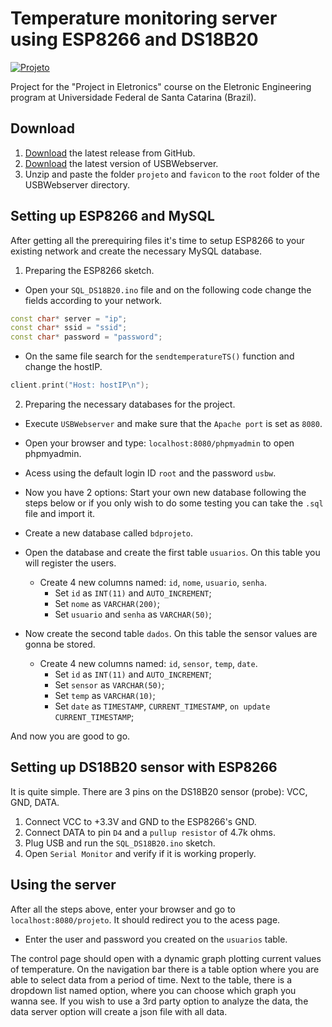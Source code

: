 # Temperature monitoring server using ESP8266 and DS18B20

[![Projeto](http://imgur.com/iJQGA2Q.png)](https://youtu.be/PxDbLtU5sy8 "Projeto")

Project for the "Project in Eletronics" course on the Eletronic Engineering program at Universidade Federal de Santa Catarina (Brazil).

## Download

1. [Download](https://github.com/kobarion/temperature-monitoring-server/releases) the latest release from GitHub.
2. [Download](http://www.usbwebserver.net/en/download.php) the latest version of USBWebserver.
3. Unzip and paste the folder `projeto` and `favicon` to the `root` folder of the USBWebserver directory.

## Setting up ESP8266 and MySQL

After getting all the prerequiring files it's time to setup ESP8266 to your existing network and create the necessary MySQL database.

1. Preparing the ESP8266 sketch.

* Open your `SQL_DS18B20.ino` file and on the following code change the fields according to your network.

```c++
const char* server = "ip";
const char* ssid = "ssid"; 
const char* password = "password";
```

* On the same file search for the `sendtemperatureTS()` function and change the hostIP. 

```c++
client.print("Host: hostIP\n");
```

2. Preparing the necessary databases for the project.

* Execute `USBWebserver` and make sure that the `Apache port` is set as `8080`.

* Open your browser and type: `localhost:8080/phpmyadmin` to open phpmyadmin.

* Acess using the default login ID `root` and the password `usbw`.

* Now you have 2 options: Start your own new database following the steps below or if you only wish to do some testing you can 
take the `.sql` file and import it.

* Create a new database called `bdprojeto`.

* Open the database and create the first table `usuarios`. On this table you will register the users.
  * Create 4 new columns named: `id`, `nome`, `usuario`, `senha`.
    * Set `id` as `INT(11)` and `AUTO_INCREMENT`;
    * Set `nome` as `VARCHAR(200)`;
    * Set `usuario` and `senha` as `VARCHAR(50)`;

* Now create the second table `dados`. On this table the sensor values are gonna be stored.
  * Create 4 new columns named: `id`, `sensor`, `temp`, `date`.
    * Set `id` as `INT(11)` and `AUTO_INCREMENT`;
    * Set `sensor` as `VARCHAR(50)`;
    * Set `temp` as `VARCHAR(10)`;
    * Set `date` as `TIMESTAMP`, `CURRENT_TIMESTAMP`, `on update CURRENT_TIMESTAMP`;
    
And now you are good to go.

## Setting up DS18B20 sensor with ESP8266

It is quite simple. There are 3 pins on the DS18B20 sensor (probe): VCC, GND, DATA.

1. Connect VCC to +3.3V and GND to the ESP8266's GND.
2. Connect DATA to pin `D4` and a `pullup resistor` of 4.7k ohms.
3. Plug USB and run the `SQL_DS18B20.ino` sketch.
4. Open `Serial Monitor` and verify if it is working properly.

## Using the server

After all the steps above, enter your browser and go to `localhost:8080/projeto`. It should redirect you to the acess page.

* Enter the user and password you created on the `usuarios` table.

The control page should open with a dynamic graph plotting current values of temperature.
On the navigation bar there is a table option where you are able to select data from a period of time. Next to the table,
there is a dropdown list named option, where you can choose which graph you wanna see.
If you wish to use a 3rd party option to analyze the data, the data server option will create a json file with all data.
